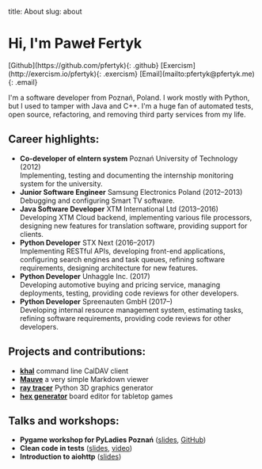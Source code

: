 title: About
slug: about

# Hi, I'm Paweł Fertyk

<div class="photo"></div>
<div class="social-links" markdown="1">
[Github](https://github.com/pfertyk){: .github}
[Exercism](http://exercism.io/pfertyk){: .exercism}
[Email](mailto:pfertyk@pfertyk.me){: .email}
</div>

I'm a software developer from Poznań, Poland.
I work mostly with Python, but I used to tamper with Java and C++.
I'm a huge fan of automated tests, open source, refactoring,
and removing third party services from my life.

## Career highlights:
* **Co-developer of eIntern system** Poznań University of Technology (2012)  
Implementing, testing and documenting the internship monitoring system for the university.
* **Junior Software Engineer** Samsung Electronics Poland (2012&ndash;2013)  
Debugging and configuring Smart TV software.
* **Java Software Developer** XTM International Ltd (2013&ndash;2016)  
Developing XTM Cloud backend, implementing various file processors, designing new features for translation software, providing support for clients.
* **Python Developer** STX Next (2016&ndash;2017)  
Implementing RESTful APIs, developing front-end applications, configuring search engines and task queues, refining software requirements, designing architecture for new features.
* **Python Developer** Unhaggle Inc. (2017)  
Developing automotive buying and pricing service, managing deployments, testing, providing code reviews for other developers.
* **Python Developer** Spreenauten GmbH (2017&ndash;)  
Developing internal resource management system, estimating tasks, refining software requirements, providing code reviews for other developers.

## Projects and contributions:

* [**khal**](https://github.com/pimutils/khal) command line CalDAV client
* [**Mauve**](https://github.com/pfertyk/mauve) a very simple Markdown viewer
* [**ray tracer**](https://github.com/pfertyk/ray_tracer) Python 3D graphics generator
* [**hex generator**](https://github.com/pfertyk/hex_generator) board editor for tabletop games

## Talks and workshops:

* **Pygame workshop for PyLadies Poznań** ([slides](http://pyladies-pygame.pfertyk.me), [GitHub](https://github.com/pfertyk/workshop-pyladies-pygame))
* **Clean code in tests** ([slides](http://summit-clean-tests.pfertyk.me), [video](https://www.youtube.com/watch?v=SFDqVP7iP6k&index=8&list=PLwXxS6lAcQUNMUGloNZmlB1dbE95XhQDs))
* **Introduction to aiohttp** ([slides](http://aiohttp.pfertyk.me))
